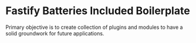 # Fastify Batteries Included Boilerplate

Primary objective is to create collection of plugins and modules to have a solid groundwork for future applications.